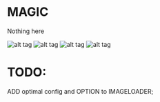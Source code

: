 # MAGIC

Nothing here

![alt tag](https://github.com/soulreaverq/magic/blob/master/app/src/main/res/drawable/screen_nav_drawer.png)
![alt tag](https://github.com/soulreaverq/magic/blob/master/app/src/main/res/drawable/screen_feed_1_columns.png) 
![alt tag](https://github.com/soulreaverq/magic/blob/master/app/src/main/res/drawable/screen_feed_2_columns.png) 
![alt tag](https://github.com/soulreaverq/magic/blob/master/app/src/main/res/drawable/screen_picture.png)


# TODO:
ADD optimal config and OPTION to IMAGELOADER;
